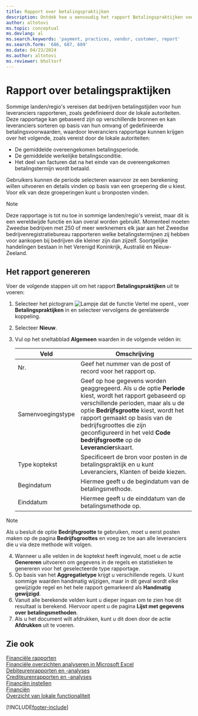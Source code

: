 ```yaml
---
title: Rapport over betalingspraktijken
description: Ontdek hoe u eenvoudig het rapport Betalingspraktijken voor leveranciers en klanten kunt maken.
author: altotovi
ms.topic: conceptual
ms.devlang: al
ms.search.keywords: 'payment, practices, vendor, customer, report'
ms.search.form: '686, 687, 689'
ms.date: 04/23/2024
ms.author: altotovi
ms.reviewer: bholtorf
--- 
```


# Rapport over betalingspraktijken  

Sommige landen/regio's vereisen dat bedrijven betalingstijden voor hun leveranciers rapporteren, zoals gedefinieerd door de lokale autoriteiten. Deze rapportage kan gebaseerd zijn op verschillende bronnen en kan leveranciers sorteren op basis van hun omvang of gedefinieerde betalingsvoorwaarden, waardoor leveranciers rapportage kunnen krijgen over het volgende, zoals vereist door de lokale autoriteiten:  

- De gemiddelde overeengekomen betalingsperiode.  
- De gemiddelde werkelijke betalingsconditie.   
- Het deel van facturen dat na het einde van de overeengekomen betalingstermijn wordt betaald. 

Gebruikers kunnen de periode selecteren waarvoor ze een berekening willen uitvoeren en details vinden op basis van een groepering die u kiest. Voor elk van deze groeperingen kunt u bronposten vinden. 

> [!NOTE]
> Deze rapportage is tot nu toe in sommige landen/regio's vereist, maar dit is een wereldwijde functie en kan overal worden gebruikt. Momenteel moeten Zweedse bedrijven met 250 of meer werknemers elk jaar aan het Zweedse bedrijvenregistratiebureau rapporteren welke betalingstermijnen zij hebben voor aankopen bij bedrijven die kleiner zijn dan zijzelf. Soortgelijke handelingen bestaan ​​in het Verenigd Koninkrijk, Australië en Nieuw-Zeeland.  

## Het rapport genereren 

Voer de volgende stappen uit om het rapport **Betalingspraktijken** uit te voeren:

1. Selecteer het pictogram ![Lampje dat de functie Vertel me opent.](media/ui-search/search_small.png "Vertel me wat u wilt doen"), voer **Betalingspraktijken** in en selecteer vervolgens de gerelateerde koppeling. 
2. Selecteer **Nieuw**.
3. Vul op het sneltabblad **Algemeen** waarden in de volgende velden in:

   | Veld | Omschrijving |
   |---------|-----------------------------------|
   | Nr. | Geef het nummer van de post of record voor het rapport op. |
   | Samenvoegingstype | Geef op hoe gegevens worden geaggregeerd. Als u de optie **Periode** kiest, wordt het rapport gebaseerd op verschillende perioden, maar als u de optie **Bedrijfsgrootte** kiest, wordt het rapport gemaakt op basis van de bedrijfsgroottes die zijn geconfigureerd in het veld **Code bedrijfsgrootte** op de **Leverancier**skaart. |
   | Type koptekst | Specificeert de bron voor posten in de betalingspraktijk en u kunt Leveranciers, Klanten of beide kiezen. |
   | Begindatum | Hiermee geeft u de begindatum van de betalingsmethode. |
   | Einddatum | Hiermee geeft u de einddatum van de betalingsmethode op. |

> [!NOTE]
> Als u besluit de optie **Bedrijfsgrootte** te gebruiken, moet u eerst posten maken op de pagina **Bedrijfsgroottes** en voeg ze toe aan alle leveranciers die u via deze methode wilt volgen.

4. Wanneer u alle velden in de koptekst heeft ingevuld, moet u de actie **Genereren** uitvoeren om gegevens in de regels en statistieken te genereren voor het geselecteerde type rapportage.
5. Op basis van het **Aggregatietype** krijgt u verschillende regels. U kunt sommige waarden handmatig wijzigen, maar in dit geval wordt elke gewijzigde regel en het hele rapport gemarkeerd als **Handmatig gewijzigd**.
6. Vanuit alle berekende velden kunt u dieper ingaan om te zien hoe dit resultaat is berekend. Hiervoor opent u de pagina **Lijst met gegevens over betalingsmethoden**.
7. Als u het document wilt afdrukken, kunt u dit doen door de actie **Afdrukken** uit te voeren.

## Zie ook

[Financiële rapporten](finance-reports.md)  
[Financiële overzichten analyseren in Microsoft Excel](finance-analyze-excel.md)  
[Debiteurenrapporten en -analyses](receivables-reports.md)  
[Crediteurenrapporten en -analyses](payables-reports.md)  
[Financiën instellen](finance-setup-finance.md)  
[Financiën](finance.md)  
[Overzicht van lokale functionaliteit](about-localization.md)  

[!INCLUDE[footer-include](includes/footer-banner.md)]
